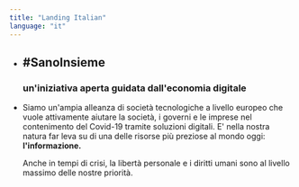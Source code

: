 ```yaml
---
title: "Landing Italian"
language: "it"
---
```


- ## #SanoInsieme

  ### un'iniziativa aperta guidata dall'economia digitale

- Siamo un'ampia alleanza di società tecnologiche a livello europeo che vuole attivamente aiutare la società, i governi e le imprese nel contenimento del Covid-19 tramite soluzioni digitali. E' nella nostra natura far leva su di una delle risorse più preziose al mondo oggi: **l'informazione.**

  Anche in tempi di crisi, la libertà personale e i diritti umani sono al livello massimo delle nostre priorità.

